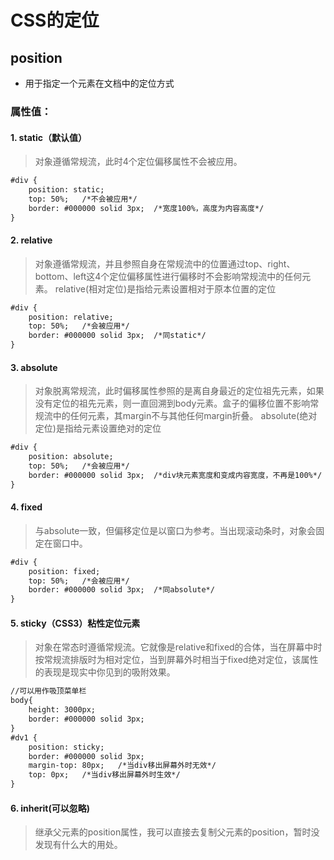 # CSS的定位

## position
- 用于指定一个元素在文档中的定位方式
### 属性值：

#### 1. static（默认值）
> 对象遵循常规流，此时4个定位偏移属性不会被应用。

```html
#div {
	position: static;
  	top: 50%;	/*不会被应用*/
  	border: #000000 solid 3px;	/*宽度100%，高度为内容高度*/
}
```

#### 2. relative
> 对象遵循常规流，并且参照自身在常规流中的位置通过top、right、bottom、left这4个定位偏移属性进行偏移时不会影响常规流中的任何元素。
> relative(相对定位)是指给元素设置相对于原本位置的定位

```html
#div {
	position: relative;
	top: 50%;	/*会被应用*/
	border: #000000 solid 3px;	/*同static*/
}
```

#### 3. absolute
> 对象脱离常规流，此时偏移属性参照的是离自身最近的定位祖先元素，如果没有定位的祖先元素，则一直回溯到body元素。盒子的偏移位置不影响常规流中的任何元素，其margin不与其他任何margin折叠。
> absolute(绝对定位)是指给元素设置绝对的定位

```html
#div {
	position: absolute;
	top: 50%;	/*会被应用*/
	border: #000000 solid 3px;	/*div块元素宽度和变成内容宽度，不再是100%*/
}
```

#### 4. fixed
> 与absolute一致，但偏移定位是以窗口为参考。当出现滚动条时，对象会固定在窗口中。

```html
#div {
	position: fixed;
	top: 50%;	/*会被应用*/
	border: #000000 solid 3px;	/*同absolute*/
}
```

#### 5. sticky（CSS3）粘性定位元素
> 对象在常态时遵循常规流。它就像是relative和fixed的合体，当在屏幕中时按常规流排版时为相对定位，当到屏幕外时相当于fixed绝对定位，该属性的表现是现实中你见到的吸附效果。

```html
//可以用作吸顶菜单栏
body{
	height: 3000px;
	border: #000000 solid 3px;
}
#dv1 {
	position: sticky;
	border: #000000 solid 3px;
	margin-top: 80px;	/*当div移出屏幕外时无效*/
	top: 0px;	/*当div移出屏幕外时生效*/
}
```

#### 6. inherit(可以忽略)
> 继承父元素的position属性，我可以直接去复制父元素的position，暂时没发现有什么大的用处。
